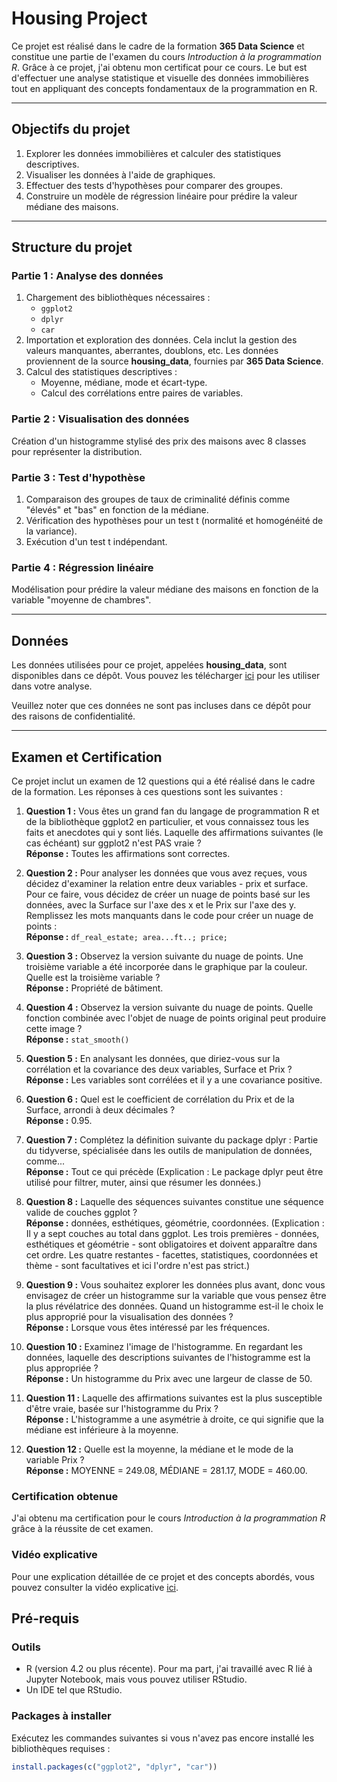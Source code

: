 # **Housing Project**

Ce projet est réalisé dans le cadre de la formation **365 Data Science** et constitue une partie de l'examen du cours *Introduction à la programmation R*. Grâce à ce projet, j'ai obtenu mon certificat pour ce cours. Le but est d'effectuer une analyse statistique et visuelle des données immobilières tout en appliquant des concepts fondamentaux de la programmation en R.

---

## **Objectifs du projet**
1. Explorer les données immobilières et calculer des statistiques descriptives.
2. Visualiser les données à l'aide de graphiques.
3. Effectuer des tests d'hypothèses pour comparer des groupes.
4. Construire un modèle de régression linéaire pour prédire la valeur médiane des maisons.

---

## **Structure du projet**
### **Partie 1 : Analyse des données**
1. Chargement des bibliothèques nécessaires :
   - `ggplot2`
   - `dplyr`
   - `car`
2. Importation et exploration des données. Cela inclut la gestion des valeurs manquantes, aberrantes, doublons, etc. Les données proviennent de la source **housing_data**, fournies par **365 Data Science**.
3. Calcul des statistiques descriptives :
   - Moyenne, médiane, mode et écart-type.
   - Calcul des corrélations entre paires de variables.

### **Partie 2 : Visualisation des données**
Création d'un histogramme stylisé des prix des maisons avec 8 classes pour représenter la distribution.

### **Partie 3 : Test d'hypothèse**
1. Comparaison des groupes de taux de criminalité définis comme "élevés" et "bas" en fonction de la médiane.
2. Vérification des hypothèses pour un test t (normalité et homogénéité de la variance).
3. Exécution d'un test t indépendant.

### **Partie 4 : Régression linéaire**
Modélisation pour prédire la valeur médiane des maisons en fonction de la variable "moyenne de chambres".

---

## **Données**
Les données utilisées pour ce projet, appelées **housing_data**, sont disponibles dans ce dépôt. Vous pouvez les télécharger [ici](housing_data.csv) pour les utiliser dans votre analyse.

Veuillez noter que ces données ne sont pas incluses dans ce dépôt pour des raisons de confidentialité.

---

## **Examen et Certification**

Ce projet inclut un examen de 12 questions qui a été réalisé dans le cadre de la formation. Les réponses à ces questions sont les suivantes :

1. **Question 1 :** Vous êtes un grand fan du langage de programmation R et de la bibliothèque ggplot2 en particulier, et vous connaissez tous les faits et anecdotes qui y sont liés. Laquelle des affirmations suivantes (le cas échéant) sur ggplot2 n'est PAS vraie ?  
   **Réponse :** Toutes les affirmations sont correctes.

2. **Question 2 :** Pour analyser les données que vous avez reçues, vous décidez d'examiner la relation entre deux variables - prix et surface. Pour ce faire, vous décidez de créer un nuage de points basé sur les données, avec la Surface sur l'axe des x et le Prix sur l'axe des y. Remplissez les mots manquants dans le code pour créer un nuage de points :  
   **Réponse :** `df_real_estate; area...ft..; price;`

3. **Question 3 :** Observez la version suivante du nuage de points. Une troisième variable a été incorporée dans le graphique par la couleur. Quelle est la troisième variable ?  
   **Réponse :** Propriété de bâtiment.

4. **Question 4 :** Observez la version suivante du nuage de points. Quelle fonction combinée avec l'objet de nuage de points original peut produire cette image ?  
   **Réponse :** `stat_smooth()`

5. **Question 5 :** En analysant les données, que diriez-vous sur la corrélation et la covariance des deux variables, Surface et Prix ?  
   **Réponse :** Les variables sont corrélées et il y a une covariance positive.

6. **Question 6 :** Quel est le coefficient de corrélation du Prix et de la Surface, arrondi à deux décimales ?  
   **Réponse :** 0.95.

7. **Question 7 :** Complétez la définition suivante du package dplyr : Partie du tidyverse, spécialisée dans les outils de manipulation de données, comme...  
   **Réponse :** Tout ce qui précède (Explication : Le package dplyr peut être utilisé pour filtrer, muter, ainsi que résumer les données.)

8. **Question 8 :** Laquelle des séquences suivantes constitue une séquence valide de couches ggplot ?  
   **Réponse :** données, esthétiques, géométrie, coordonnées. (Explication : Il y a sept couches au total dans ggplot. Les trois premières - données, esthétiques et géométrie - sont obligatoires et doivent apparaître dans cet ordre. Les quatre restantes - facettes, statistiques, coordonnées et thème - sont facultatives et ici l'ordre n'est pas strict.)

9. **Question 9 :** Vous souhaitez explorer les données plus avant, donc vous envisagez de créer un histogramme sur la variable que vous pensez être la plus révélatrice des données. Quand un histogramme est-il le choix le plus approprié pour la visualisation des données ?  
   **Réponse :** Lorsque vous êtes intéressé par les fréquences.

10. **Question 10 :** Examinez l'image de l'histogramme. En regardant les données, laquelle des descriptions suivantes de l'histogramme est la plus appropriée ?  
    **Réponse :** Un histogramme du Prix avec une largeur de classe de 50.

11. **Question 11 :** Laquelle des affirmations suivantes est la plus susceptible d'être vraie, basée sur l'histogramme du Prix ?  
    **Réponse :** L'histogramme a une asymétrie à droite, ce qui signifie que la médiane est inférieure à la moyenne.

12. **Question 12 :** Quelle est la moyenne, la médiane et le mode de la variable Prix ?  
    **Réponse :** MOYENNE = 249.08, MÉDIANE = 281.17, MODE = 460.00.

### Certification obtenue
J'ai obtenu ma certification pour le cours *Introduction à la programmation R* grâce à la réussite de cet examen.

### Vidéo explicative
Pour une explication détaillée de ce projet et des concepts abordés, vous pouvez consulter la vidéo explicative [ici](My_housingProject_video).

## **Pré-requis**
### **Outils**
- R (version 4.2 ou plus récente). Pour ma part, j'ai travaillé avec R lié à Jupyter Notebook, mais vous pouvez utiliser RStudio.
- Un IDE tel que RStudio.

### **Packages à installer**
Exécutez les commandes suivantes si vous n'avez pas encore installé les bibliothèques requises :
```R
install.packages(c("ggplot2", "dplyr", "car"))